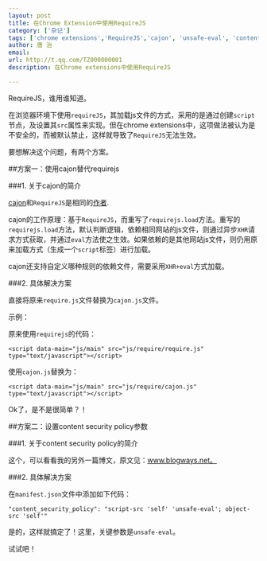 ```yaml
---
layout: post
title: 在Chrome Extension中使用RequireJS
category: ['杂记']
tags: ['chrome extensions','RequireJS','cajon', 'unsafe-eval', 'content security policy']
author: 唐 治
email: 
url: http://t.qq.com/TZ000000001
description: 在Chrome extensions中使用RequireJS

---
```


RequireJS，谁用谁知道。

在浏览器环境下使用`requireJS`，其加载js文件的方式，采用的是通过创建`script`节点，及设置其`src`属性来实现。但在chrome extensions中，这项做法被认为是不安全的，而被默认禁止，这样就导致了`RequireJS`无法生效。

要想解决这个问题，有两个方案。

##方案一：使用cajon替代requirejs

###1. 关于cajon的简介

[cajon](https://github.com/requirejs/cajon)和`RequireJS`是相同的[作者](https://github.com/jrburke).

cajon的工作原理：基于`RequireJS`，而重写了`requirejs.load`方法。重写的`requirejs.load`方法，默认判断逻辑，依赖相同网站的js文件，则通过异步`XHR`请求方式获取，并通过`eval`方法使之生效。如果依赖的是其他网站js文件，则仍用原来加载方式（生成一个`script`标签）进行加载。

cajon还支持自定义哪种规则的依赖文件，需要采用`XHR+eval`方式加载。


###2. 具体解决方案

直接将原来`require.js`文件替换为`cajon.js`文件。

示例：

原来使用`requirejs`的代码：

    <script data-main="js/main" src="js/require/require.js" type="text/javascript"></script>

使用`cajon.js`替换为：

    <script data-main="js/main" src="js/require/cajon.js" type="text/javascript"></script>

Ok了，是不是很简单？！

##方案二：设置content security policy参数

###1. 关于content security policy的简介

这个，可以看看我的另外一篇博文，原文见：www.blogways.net。

###2. 具体解决方案

在`manifest.json`文件中添加如下代码：

    "content_security_policy": "script-src 'self' 'unsafe-eval'; object-src 'self'"

是的，这样就搞定了！这里，关键参数是`unsafe-eval`。

试试吧！
